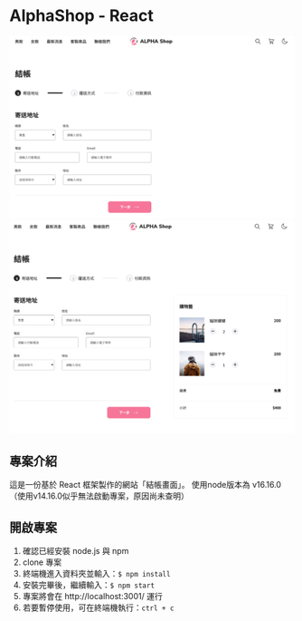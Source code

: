 # AlphaShop - React

![](public/Main-01.png)
![](public/Main-02.png)

##  專案介紹

這是一份基於 React 框架製作的網站「結帳畫面」。
使用node版本為 v16.16.0（使用v14.16.0似乎無法啟動專案，原因尚未查明）

##  開啟專案

1.  確認已經安裝 node.js 與 npm
2.  clone 專案
3.  終端機進入資料夾並輸入：`$ npm install `
4.  安裝完畢後，繼續輸入：`$ npm start`
5.  專案將會在 http://localhost:3001/ 運行
5.  若要暫停使用，可在終端機執行：`ctrl + c`
